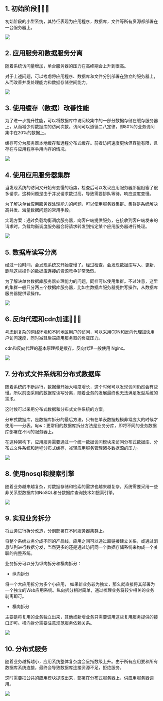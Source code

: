 ## 1. 初始阶段🌟🌟🌟

初始阶段的小型系统，其特征表现为应用程序，数据库，文件等所有资源都部署在一台服务器上。

![](https://github.com/hoanFir/blogs/blob/master/%E5%B7%A5%E7%A8%8B/images/%E6%88%AA%E5%B1%8F2020-03-26%E4%B8%8B%E5%8D%882.16.36.png?raw=true)


## 2. 应用服务和数据服务分离

随着系统访问量增加，单台服务器的压力在高峰期会上升到很高。

对于上述问题，可以考虑将应用程序、数据库和文件分别部署在独立的服务器上，从而改善并发处理能力和数据存储空间能力。

![](https://github.com/hoanFir/blogs/blob/master/%E5%B7%A5%E7%A8%8B/images/%E6%88%AA%E5%B1%8F2020-03-26%E4%B8%8B%E5%8D%882.16.44.png?raw=true)


## 3. 使用缓存（数据）改善性能

为了进一步提升性能，可以将数据库中访问较集中的一部分数据存储在缓存服务器上，从而减少对数据库的访问次数。访问可以遵循二八定律，即80%的业务访问集中在20%的数据上。

缓存可分为服务器本地缓存和远程分布式缓存。前者访问速度更快但容量有限，且存在与应用程序争用内存的情况。

![](https://github.com/hoanFir/blogs/blob/master/%E5%B7%A5%E7%A8%8B/images/%E6%88%AA%E5%B1%8F2020-03-26%E4%B8%8B%E5%8D%882.16.50.png?raw=true)


## 4. 使用应用服务器集群

当发现系统的访问又开始有变慢的趋势，检查后可以发现应用服务器那里阻塞了很多请求，这种问题是由于并发请求数过高，导致需要排队等待，响应速度变慢。

为了解决单台应用服务器处理能力的问题，可以使用服务器集群。集群是系统解决高并发、海量数据问题的常用手段。

实现方案：通过负载均衡调度服务器，向客户端提供服务，在接收到客户端发来的请求时，负载均衡调度服务器会将请求转发到指定某个应用服务器进行处理。

![](https://github.com/hoanFir/blogs/blob/master/%E5%B7%A5%E7%A8%8B/images/%E6%88%AA%E5%B1%8F2020-03-26%E4%B8%8B%E5%8D%882.16.57.png?raw=true)


## 5. 数据库读写分离

经过一段时间，会发现系统又开始变慢了。经过检查，会发现数据库写入、更新、删除这些操作的数据库连接的资源竞争非常激烈。

为了解决单台数据库服务器处理能力的问题，同样可以使用集群。不过注意，这里的集群一般只分两三个数据库服务器，比如主数据库服务器提供写操作，从数据库服务器提供读操作。

![](https://github.com/hoanFir/blogs/blob/master/%E5%B7%A5%E7%A8%8B/images/%E6%88%AA%E5%B1%8F2020-03-26%E4%B8%8B%E5%8D%882.17.03.png?raw=true)


## 6. 反向代理和cdn加速🌟🌟🌟

考虑到复杂的网络环境和不同地区用户的访问，可以采用CDN和反向代理加快用户访问速度，同时减轻后端应用服务器的负载压力。

cdn和反向代理的基本原理都是缓存。反向代理一般使用 Nginx。

![](https://github.com/hoanFir/blogs/blob/master/%E5%B7%A5%E7%A8%8B/images/%E6%88%AA%E5%B1%8F2020-03-26%E4%B8%8B%E5%8D%882.17.08.png?raw=true)


## 7. 分布式文件系统和分布式数据库

随着系统的不断运行，数据量开始大幅度增长，这个时候可以发现访问仍然会有些慢。所以前面采用的数据库读写分离，随着业务的发展最终也无法满足发型系统的需求。

这时候可以采用分布式数据和分布式文件系统的方案。

分布式数据库，是数据库拆分的最后方法，只有在单表数据规模非常庞大的时候才使用——分表。tips：更常用的数据库拆分方法是业务分库，即将不同的业务数据库部署在不同的服务器上。

在这种架构下，应用服务需要通过一个统一数据访问模块来访问分布式数据库、分布式文件系统和远程分布式缓存，减轻应用服务管理诸多数据源的压力。

![](https://github.com/hoanFir/blogs/blob/master/%E5%B7%A5%E7%A8%8B/images/%E6%88%AA%E5%B1%8F2020-03-26%E4%B8%8B%E5%8D%882.17.13.png?raw=true)


## 8. 使用nosql和搜索引擎

随着业务越来越复杂，对数据存储和检索的需求也越来越复杂。系统需要采用一些非关系型数据库如NoSQL和分数据库查询技术如搜索引擎。

![](https://github.com/hoanFir/blogs/blob/master/%E5%B7%A5%E7%A8%8B/images/%E6%88%AA%E5%B1%8F2020-03-26%E4%B8%8B%E5%8D%882.17.18.png?raw=true)

## 9. 实现业务拆分

将业务进行拆分改造，分别部署在不同服务器集群上。

将整个系统业务分成不同的产品线，应用之间可以通过超链接建立关系，或通过消息队列进行数据分发，当然更多的还是通过访问同一个数据存储系统来构成一个关联的完整系统。

业务拆分可以分为纵向拆分和横向拆分：

- 纵向拆分

将一个大应用拆分为多个小应用， 如果新业务较为独立，那么就直接将其部署为一个独立的Web应用系统。纵向拆分相对简单，通过梳理业务将较少相关的业务剥离即可。

- 横向拆分

主要是将复用的业务独立出来，其他或新增业务只需要调用这些复用服务提供的接口即可。横向拆分需要注意规范服务依赖关系。

![](https://github.com/hoanFir/blogs/blob/master/%E5%B7%A5%E7%A8%8B/images/%E6%88%AA%E5%B1%8F2020-03-26%E4%B8%8B%E5%8D%882.17.22.png?raw=true)


## 10. 分布式服务

随着业务越拆越小，应用系统整体复杂度会呈指数级上升。由于所有应用要和所有数据库系统连接，最终会导致数据库连接资源不足，拒绝服务。

这时需要把公共的应用模块提取出来，部署在分布式服务器上，供应用服务器调用。

![](https://github.com/hoanFir/blogs/blob/master/%E5%B7%A5%E7%A8%8B/images/%E6%88%AA%E5%B1%8F2020-03-26%E4%B8%8B%E5%8D%882.17.27.png?raw=true)
